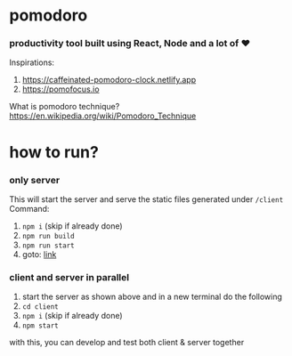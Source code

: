 # pomodoro

### productivity tool built using React, Node and a lot of ❤️

Inspirations:
1. https://caffeinated-pomodoro-clock.netlify.app
2. https://pomofocus.io

What is pomodoro technique?
https://en.wikipedia.org/wiki/Pomodoro_Technique


# how to run?

### only server

This will start the server and serve the static files generated under `/client`
Command:

1. `npm i` (skip if already done)
2. `npm run build`
3. `npm run start`
4. goto: [link](http://localhost:8080)

### client and server in parallel

1. start the server as shown above and in a new terminal do the following
2. `cd client`
3. `npm i` (skip if already done)
4. `npm start`

with this, you can develop and test both client & server together
